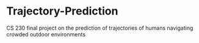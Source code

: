 # Trajectory-Prediction
CS 230 final project on the prediction of trajectories of humans navigating crowded outdoor environments 
